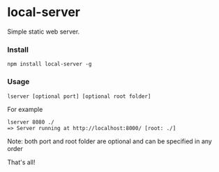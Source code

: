 local-server
============

Simple static web server.

### Install
```
npm install local-server -g
```

### Usage

```
lserver [optional port] [optional root folder]
```

For example
```
lserver 8080 ./
=> Server running at http://localhost:8000/ [root: ./]
```
Note: both port and root folder are optional and can be specified in any order

That's all!